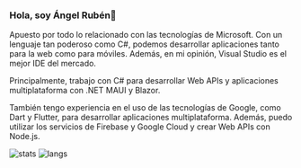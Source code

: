 ### Hola, soy Ángel Rubén👋

Apuesto por todo lo relacionado con las tecnologías de Microsoft. Con un lenguaje tan poderoso como C#, podemos desarrollar aplicaciones tanto para la web como para móviles. Además, en mi opinión, Visual Studio es el mejor IDE del mercado.

Principalmente, trabajo con C# para desarrollar Web APIs y aplicaciones multiplataforma con .NET MAUI y Blazor. 

También tengo experiencia en el uso de las tecnologías de Google, como Dart y Flutter, para desarrollar aplicaciones multiplataforma. Además, puedo utilizar los servicios de Firebase y Google Cloud y crear Web APIs con Node.js.

![stats](https://github-readme-stats-sigma-five.vercel.app/api?username=angelru&theme=github_dark_dimmed&show_icons=true) ![langs](https://github-readme-stats-sigma-five.vercel.app/api/top-langs/?username=angelru&layout=compact&theme=github_dark_dimmed)
